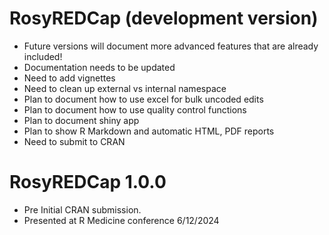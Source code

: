 # RosyREDCap (development version)

* Future versions will document more advanced features that are already included!
* Documentation needs to be updated
* Need to add vignettes
* Need to clean up external vs internal namespace
* Plan to document how to use excel for bulk uncoded edits
* Plan to document how to use quality control functions
* Plan to document shiny app
* Plan to show R Markdown and automatic HTML, PDF reports
* Need to submit to CRAN

# RosyREDCap 1.0.0

* Pre Initial CRAN submission.
* Presented at R Medicine conference 6/12/2024
